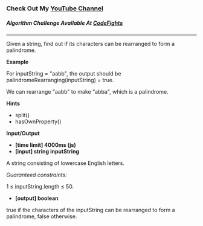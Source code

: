 ### Check Out My [YouTube Channel](https://www.youtube.com/@golbargnet)
##### Algorithm Challenge Available At [CodeFights](https://codefights.com/arcade/intro/level-4/Xfeo7r9SBSpo3Wico)
---
Given a string, find out if its characters can be rearranged to form a palindrome.

**Example**

For inputString = "aabb", the output should be
palindromeRearranging(inputString) = true.

We can rearrange "aabb" to make "abba", which is a palindrome.

**Hints**
-   split()
-   hasOwnProperty()


**Input/Output**

- **[time limit] 4000ms (js)**
- **[input] string inputString**

A string consisting of lowercase English letters.

*Guaranteed constraints:*

1 ≤ inputString.length ≤ 50.

- **[output] boolean**

true if the characters of the inputString can be rearranged to form a palindrome, false otherwise.